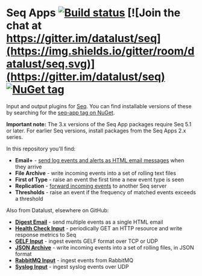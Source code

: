 # Seq Apps [![Build status](https://ci.appveyor.com/api/projects/status/k03t9s0ubtylqixi/branch/main?svg=true)](https://ci.appveyor.com/project/datalust/seq-apps/branch/main) [![Join the chat at https://gitter.im/datalust/seq](https://img.shields.io/gitter/room/datalust/seq.svg)](https://gitter.im/datalust/seq) [![NuGet tag](https://img.shields.io/badge/nuget-seq--app-blue.svg)](https://www.nuget.org/packages?q=seq-app)

Input and output plugins for [Seq](http://datalust.co/seq). You can find installable versions of these by searching for the [seq-app tag on NuGet](https://www.nuget.org/packages?q=seq-app).

**Important note:** The 3.x versions of the Seq App packages require Seq 5.1 or later. For earlier Seq versions, install packages from the Seq Apps 2.x series.

In this repository you'll find:

 * **Email+** - [send log events and alerts as HTML email messages](https://docs.datalust.co/docs/formatting-html-email) when they arrive
 * **File Archive** - write incoming events into a set of rolling text files
 * **First of Type** - raise an event the first time a new event type is seen
 * **Replication** - [forward incoming events](https://docs.datalust.co/docs/event-forwarding) to another Seq server
 * **Thresholds** - raise an event if the frequency of matched events exceeds a threshold
 
Also from Datalust, elsewhere on GitHub:

 * **[Digest Email](https://github.com/datalust/seq-app-digestemail)** - send multiple events as a single HTML email
 * **[Health Check Input](https://github.com/datalust/seq-input-healthcheck)** - periodically GET an HTTP resource and write response metrics to Seq
 * **[GELF Input](https://github.com/datalust/sqelf)** - ingest events GELF format over TCP or UDP
 * **[JSON Archive](https://github.com/datalust/seq-app-jsonarchive)** - write incoming events into a set of rolling files, in JSON format 
 * **[RabbitMQ Input](https://github.com/datalust/seq-input-rabbitmq)** - ingest events from RabbitMQ
 * **[Syslog Input](https://github.com/datalust/squiflog)** - ingest syslog events over UDP
